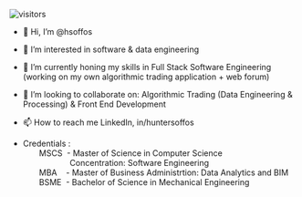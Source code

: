 ![visitors](https://visitor-badge.glitch.me/badge?page_id=hsoffos.hsoffos&left_color=green&right_color=red)

- 👋 Hi, I’m @hsoffos
- 👀 I’m interested in software & data engineering
- 🌱 I’m currently honing my skills in Full Stack Software Engineering (working on my own algorithmic trading application + web forum)
- 💞️ I’m looking to collaborate on: Algorithmic Trading (Data Engineering & Processing) & Front End Development
- 📫 How to reach me LinkedIn, in/huntersoffos

- Credentials :  
&emsp;&emsp;MSCS  &nbsp;- Master of Science in Computer Science   
&emsp;&emsp;&emsp;&emsp;&emsp;&nbsp;&nbsp;&nbsp;Concentration: Software Engineering  
&emsp;&emsp;MBA   &nbsp;&nbsp;&nbsp;- Master of Business Administrtion: Data Analytics and BIM  
&emsp;&emsp;BSME  &nbsp;- Bachelor of Science in Mechanical Engineering  
